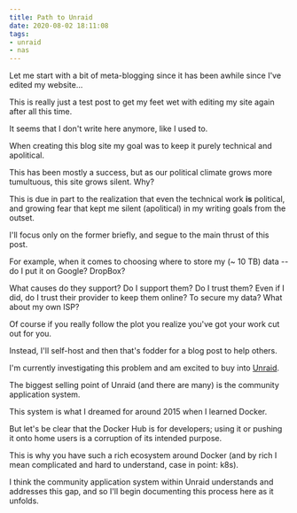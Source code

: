 ```yaml
---
title: Path to Unraid
date: 2020-08-02 18:11:08
tags:
- unraid
- nas
---
```


Let me start with a bit of meta-blogging since it has been awhile since I've edited my website...

This is really just a test post to get my feet wet with editing my site again after all this time.

It seems that I don't write here anymore, like I used to.

When creating this blog site my goal was to keep it purely technical and apolitical.

This has been mostly a success, but as our political climate grows more tumultuous, this site grows silent. Why?

This is due in part to the realization that even the technical work **is** political, and growing fear that kept me silent (apolitical) in my writing goals from the outset.

I'll focus only on the former briefly, and segue to the main thrust of this post.

For example, when it comes to choosing where to store my (~ 10 TB) data -- do I put it on Google? DropBox?

What causes do they support? Do I support them? Do I trust them? Even if I did, do I trust their provider to keep them online? To secure my data? What about my own ISP?

Of course if you really follow the plot you realize you've got your work cut out for you.

Instead, I'll self-host and then that's fodder for a blog post to help others.

I'm currently investigating this problem and am excited to buy into [Unraid](https://unraid.net/).

The biggest selling point of Unraid (and there are many) is the community application system.

This system is what I dreamed for around 2015 when I learned Docker.

But let's be clear that the Docker Hub is for developers; using it or pushing it onto home users is a corruption of its intended purpose.

This is why you have such a rich ecosystem around Docker (and by rich I mean complicated and hard to understand, case in point: k8s).

I think the community application system within Unraid understands and addresses this gap, and so I'll begin documenting this process here as it unfolds.


